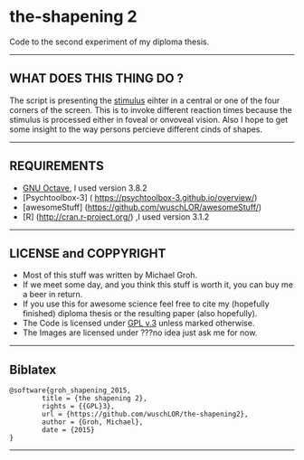 # the-shapening 2

Code to the second experiment of my diploma thesis.

----------------------------------------------------------------------------
## WHAT DOES THIS THING DO ?

 The script is presenting the [stimulus](./input/stimulus) eihter in a central or one of the four corners of the screen. This is to invoke different reaction times because the stimulus is processed either in foveal or onvoveal vision. Also I hope to get some insight to the way persons percieve different cinds of shapes.

----------------------------------------------------------------------------
## REQUIREMENTS

* [GNU Octave](https://www.gnu.org/software/octave/), I used version 3.8.2
* [Psychtoolbox-3] ( https://psychtoolbox-3.github.io/overview/)
* [awesomeStuff] (https://github.com/wuschLOR/awesomeStuff/) 
* [R] (http://cran.r-project.org/) ,I used version 3.1.2

----------------------------------------------------------------------------
## LICENSE and COPPYRIGHT

* Most of this stuff was written by Michael Groh.
* If we meet some day, and you think this stuff is worth it, you can buy me a beer in return.
* If you use this for awesome science feel free to cite my (hopefully finished) diploma thesis or the resulting paper (also hopefully). 
* The Code is licensed under [GPL v.3](./LICENSE) unless marked otherwise. 
* The Images are licensed under ???no idea just ask me for now.

----------------------------------------------------------------------------
## Biblatex

```
@software{groh_shapening_2015,
        title = {the shapening 2},
        rights = {{GPL}3},
        url = {https://github.com/wuschLOR/the-shapening2},
        author = {Groh, Michael},
        date = {2015}
}
```

----------------------------------------------------------------------------

